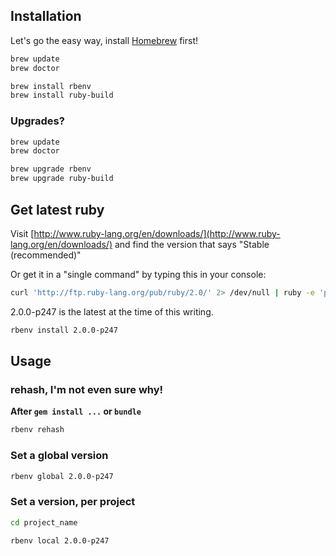 ## Installation
Let's go the easy way, install [Homebrew](homebrew.md) first!

```sh
brew update
brew doctor

brew install rbenv
brew install ruby-build
```

### Upgrades?
```sh
brew update
brew doctor

brew upgrade rbenv
brew upgrade ruby-build
```

## Get latest ruby
Visit [http://www.ruby-lang.org/en/downloads/](http://www.ruby-lang.org/en/downloads/) and find the version that says "Stable (recommended)"

Or get it in a "single command" by typing this in your console:
```sh
curl 'http://ftp.ruby-lang.org/pub/ruby/2.0/' 2> /dev/null | ruby -e 'puts STDIN.each_line.map { |x| /2\.0\.0-p\d+\b/.match(x) }.compact.last[0]'
```

2.0.0-p247 is the latest at the time of this writing.

```sh
rbenv install 2.0.0-p247
```

## Usage
### rehash, I'm not even sure why!
**After `gem install ...` or `bundle`**

```sh
rbenv rehash
```

### Set a global version
```sh
rbenv global 2.0.0-p247
```

### Set a version, per project
```sh
cd project_name

rbenv local 2.0.0-p247
```